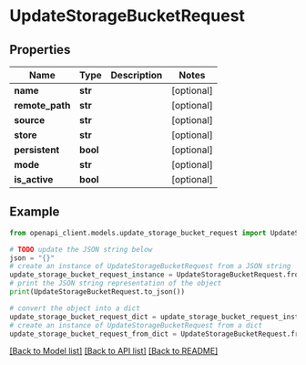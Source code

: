 # UpdateStorageBucketRequest


## Properties

Name | Type | Description | Notes
------------ | ------------- | ------------- | -------------
**name** | **str** |  | [optional] 
**remote_path** | **str** |  | [optional] 
**source** | **str** |  | [optional] 
**store** | **str** |  | [optional] 
**persistent** | **bool** |  | [optional] 
**mode** | **str** |  | [optional] 
**is_active** | **bool** |  | [optional] 

## Example

```python
from openapi_client.models.update_storage_bucket_request import UpdateStorageBucketRequest

# TODO update the JSON string below
json = "{}"
# create an instance of UpdateStorageBucketRequest from a JSON string
update_storage_bucket_request_instance = UpdateStorageBucketRequest.from_json(json)
# print the JSON string representation of the object
print(UpdateStorageBucketRequest.to_json())

# convert the object into a dict
update_storage_bucket_request_dict = update_storage_bucket_request_instance.to_dict()
# create an instance of UpdateStorageBucketRequest from a dict
update_storage_bucket_request_from_dict = UpdateStorageBucketRequest.from_dict(update_storage_bucket_request_dict)
```
[[Back to Model list]](../README.md#documentation-for-models) [[Back to API list]](../README.md#documentation-for-api-endpoints) [[Back to README]](../README.md)


